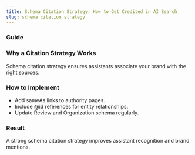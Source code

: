 ```yaml
---
title: Schema Citation Strategy: How to Get Credited in AI Search
slug: schema citation strategy
---
```


### Guide
### Why a Citation Strategy Works
Schema citation strategy ensures assistants associate your brand with the right sources.

### How to Implement
- Add sameAs links to authority pages.
- Include @id references for entity relationships.
- Update Review and Organization schema regularly.

### Result
A strong schema citation strategy improves assistant recognition and brand mentions.